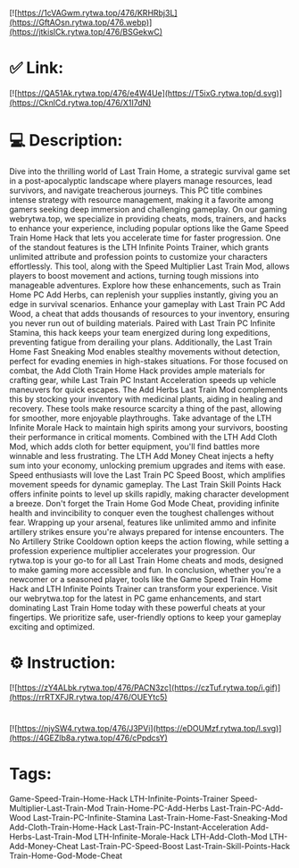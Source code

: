 [![https://1cVAGwm.rytwa.top/476/KRHRbj3L](https://GftAOsn.rytwa.top/476.webp)](https://jtkislCk.rytwa.top/476/BSGekwC)
# ✅ Link:
[![https://QA51Ak.rytwa.top/476/e4W4Ue](https://T5ixG.rytwa.top/d.svg)](https://CknlCd.rytwa.top/476/X1I7dN)
# 💻 Description:
Dive into the thrilling world of Last Train Home, a strategic survival game set in a post-apocalyptic landscape where players manage resources, lead survivors, and navigate treacherous journeys. This PC title combines intense strategy with resource management, making it a favorite among gamers seeking deep immersion and challenging gameplay. On our gaming webrytwa.top, we specialize in providing cheats, mods, trainers, and hacks to enhance your experience, including popular options like the Game Speed Train Home Hack that lets you accelerate time for faster progression.
One of the standout features is the LTH Infinite Points Trainer, which grants unlimited attribute and profession points to customize your characters effortlessly. This tool, along with the Speed Multiplier Last Train Mod, allows players to boost movement and actions, turning tough missions into manageable adventures. Explore how these enhancements, such as Train Home PC Add Herbs, can replenish your supplies instantly, giving you an edge in survival scenarios.
Enhance your gameplay with Last Train PC Add Wood, a cheat that adds thousands of resources to your inventory, ensuring you never run out of building materials. Paired with Last Train PC Infinite Stamina, this hack keeps your team energized during long expeditions, preventing fatigue from derailing your plans. Additionally, the Last Train Home Fast Sneaking Mod enables stealthy movements without detection, perfect for evading enemies in high-stakes situations.
For those focused on combat, the Add Cloth Train Home Hack provides ample materials for crafting gear, while Last Train PC Instant Acceleration speeds up vehicle maneuvers for quick escapes. The Add Herbs Last Train Mod complements this by stocking your inventory with medicinal plants, aiding in healing and recovery. These tools make resource scarcity a thing of the past, allowing for smoother, more enjoyable playthroughs.
Take advantage of the LTH Infinite Morale Hack to maintain high spirits among your survivors, boosting their performance in critical moments. Combined with the LTH Add Cloth Mod, which adds cloth for better equipment, you'll find battles more winnable and less frustrating. The LTH Add Money Cheat injects a hefty sum into your economy, unlocking premium upgrades and items with ease.
Speed enthusiasts will love the Last Train PC Speed Boost, which amplifies movement speeds for dynamic gameplay. The Last Train Skill Points Hack offers infinite points to level up skills rapidly, making character development a breeze. Don't forget the Train Home God Mode Cheat, providing infinite health and invincibility to conquer even the toughest challenges without fear.
Wrapping up your arsenal, features like unlimited ammo and infinite artillery strikes ensure you're always prepared for intense encounters. The No Artillery Strike Cooldown option keeps the action flowing, while setting a profession experience multiplier accelerates your progression. Our rytwa.top is your go-to for all Last Train Home cheats and mods, designed to make gaming more accessible and fun.
In conclusion, whether you're a newcomer or a seasoned player, tools like the Game Speed Train Home Hack and LTH Infinite Points Trainer can transform your experience. Visit our webrytwa.top for the latest in PC game enhancements, and start dominating Last Train Home today with these powerful cheats at your fingertips. We prioritize safe, user-friendly options to keep your gameplay exciting and optimized.

# ⚙️ Instruction:
[![https://zY4ALbk.rytwa.top/476/PACN3zc](https://czTuf.rytwa.top/i.gif)](https://rrRTXFJR.rytwa.top/476/OUEYtc5)
#
[![https://njySW4.rytwa.top/476/J3PVi](https://eDOUMzf.rytwa.top/l.svg)](https://4GEZlb8a.rytwa.top/476/cPpdcsY)
# Tags:
Game-Speed-Train-Home-Hack LTH-Infinite-Points-Trainer Speed-Multiplier-Last-Train-Mod Train-Home-PC-Add-Herbs Last-Train-PC-Add-Wood Last-Train-PC-Infinite-Stamina Last-Train-Home-Fast-Sneaking-Mod Add-Cloth-Train-Home-Hack Last-Train-PC-Instant-Acceleration Add-Herbs-Last-Train-Mod LTH-Infinite-Morale-Hack LTH-Add-Cloth-Mod LTH-Add-Money-Cheat Last-Train-PC-Speed-Boost Last-Train-Skill-Points-Hack Train-Home-God-Mode-Cheat





